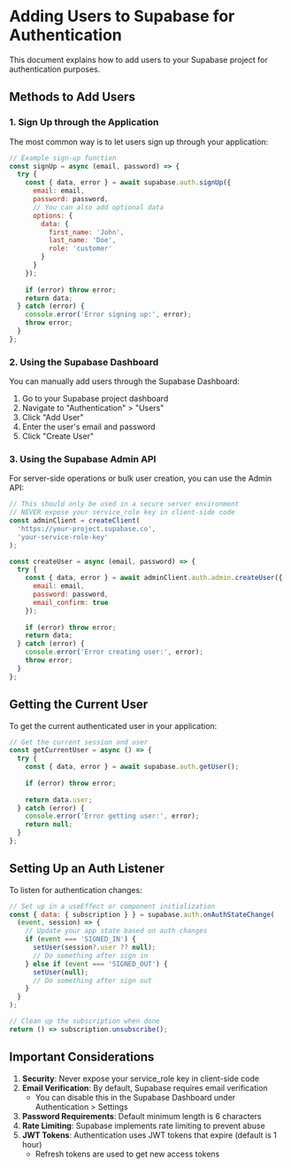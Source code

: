 
# Adding Users to Supabase for Authentication

This document explains how to add users to your Supabase project for authentication purposes.

## Methods to Add Users

### 1. Sign Up through the Application

The most common way is to let users sign up through your application:

```javascript
// Example sign-up function
const signUp = async (email, password) => {
  try {
    const { data, error } = await supabase.auth.signUp({
      email: email,
      password: password,
      // You can also add optional data
      options: {
        data: {
          first_name: 'John',
          last_name: 'Doe',
          role: 'customer'
        }
      }
    });
    
    if (error) throw error;
    return data;
  } catch (error) {
    console.error('Error signing up:', error);
    throw error;
  }
};
```

### 2. Using the Supabase Dashboard

You can manually add users through the Supabase Dashboard:

1. Go to your Supabase project dashboard
2. Navigate to "Authentication" > "Users"
3. Click "Add User"
4. Enter the user's email and password
5. Click "Create User"

### 3. Using the Supabase Admin API

For server-side operations or bulk user creation, you can use the Admin API:

```javascript
// This should only be used in a secure server environment
// NEVER expose your service_role key in client-side code
const adminClient = createClient(
  'https://your-project.supabase.co',
  'your-service-role-key'
);

const createUser = async (email, password) => {
  try {
    const { data, error } = await adminClient.auth.admin.createUser({
      email: email,
      password: password,
      email_confirm: true
    });
    
    if (error) throw error;
    return data;
  } catch (error) {
    console.error('Error creating user:', error);
    throw error;
  }
};
```

## Getting the Current User

To get the current authenticated user in your application:

```javascript
// Get the current session and user
const getCurrentUser = async () => {
  try {
    const { data, error } = await supabase.auth.getUser();
    
    if (error) throw error;
    
    return data.user;
  } catch (error) {
    console.error('Error getting user:', error);
    return null;
  }
};
```

## Setting Up an Auth Listener

To listen for authentication changes:

```javascript
// Set up in a useEffect or component initialization
const { data: { subscription } } = supabase.auth.onAuthStateChange(
  (event, session) => {
    // Update your app state based on auth changes
    if (event === 'SIGNED_IN') {
      setUser(session?.user ?? null);
      // Do something after sign in
    } else if (event === 'SIGNED_OUT') {
      setUser(null);
      // Do something after sign out
    }
  }
);

// Clean up the subscription when done
return () => subscription.unsubscribe();
```

## Important Considerations

1. **Security**: Never expose your service_role key in client-side code
2. **Email Verification**: By default, Supabase requires email verification
   - You can disable this in the Supabase Dashboard under Authentication > Settings
3. **Password Requirements**: Default minimum length is 6 characters
4. **Rate Limiting**: Supabase implements rate limiting to prevent abuse
5. **JWT Tokens**: Authentication uses JWT tokens that expire (default is 1 hour)
   - Refresh tokens are used to get new access tokens
